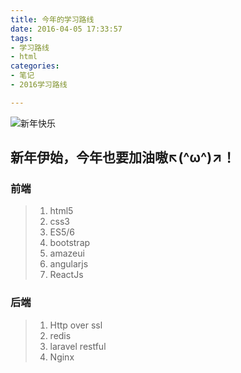 ```yaml
---
title: 今年的学习路线
date: 2016-04-05 17:33:57
tags: 
- 学习路线 
- html
categories: 
- 笔记
- 2016学习路线

---
```


![新年快乐](http://7xlana.com1.z0.glb.clouddn.com/myblog/1906305_139055405262IM.jpg)

<!--more-->

新年伊始，今年也要加油嗷↖(^ω^)↗！
---

### 前端
>1. html5 
>2. css3
>3. ES5/6
>4. bootstrap
>5. amazeui
>6. angularjs
>7. ReactJs
<!-- >8. nodejs,npm,sass,babel,typescript,webpack,测试框架以及生态圈的一系列工具。 -->

### 后端
<!-- >1. http2 -->
>1. Http over ssl
>2. redis
>3. laravel restful
>4. Nginx
<!-- >5. Docker -->
